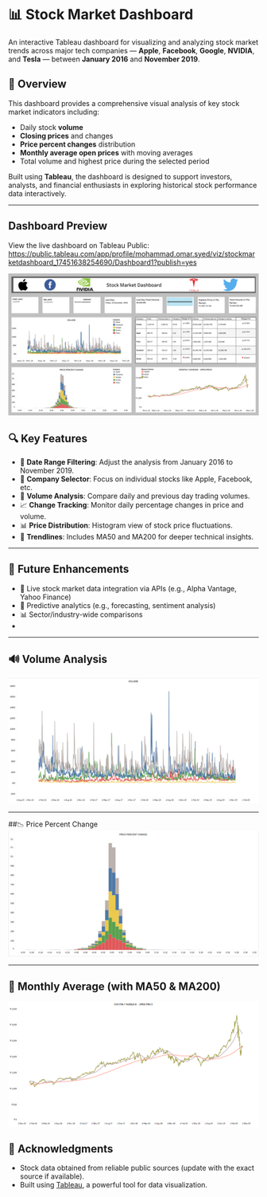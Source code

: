 # 📊 Stock Market Dashboard

An interactive Tableau dashboard for visualizing and analyzing stock market trends across major tech companies — **Apple**, **Facebook**, **Google**, **NVIDIA**, and **Tesla** — between **January 2016** and **November 2019**.

## 🧠 Overview

This dashboard provides a comprehensive visual analysis of key stock market indicators including:

- Daily stock **volume**
- **Closing prices** and changes
- **Price percent changes** distribution
- **Monthly average open prices** with moving averages
- Total volume and highest price during the selected period

Built using **Tableau**, the dashboard is designed to support investors, analysts, and financial enthusiasts in exploring historical stock performance data interactively.

---

## Dashboard Preview

View the live dashboard on Tableau Public: 
https://public.tableau.com/app/profile/mohammad.omar.syed/viz/stockmarketdashboard_17451638254690/Dashboard1?publish=yes


<img src="STOCK MARKET DASHBOARD.png"/>

## 🔍 Key Features

- 📅 **Date Range Filtering**: Adjust the analysis from January 2016 to November 2019.
- 🏢 **Company Selector**: Focus on individual stocks like Apple, Facebook, etc.
- 🔁 **Volume Analysis**: Compare daily and previous day trading volumes.
- 📈 **Change Tracking**: Monitor daily percentage changes in price and volume.
- 📊 **Price Distribution**: Histogram view of stock price fluctuations.
- 🧮 **Trendlines**: Includes MA50 and MA200 for deeper technical insights.

---

## 🚀 Future Enhancements

- 🔌 Live stock market data integration via APIs (e.g., Alpha Vantage, Yahoo Finance)
- 🧠 Predictive analytics (e.g., forecasting, sentiment analysis)
- 📊 Sector/industry-wide comparisons
- 
---

## 🔊 Volume Analysis
<img src="DASHBOARD IMAGES/Volume .png"/>

---

##📉 Price Percent Change 
<img src="DASHBOARD IMAGES/Price % Change .png"/>

---

## 📆 Monthly Average (with MA50 & MA200)
<img src="DASHBOARD IMAGES/monthly avg .png"/>

## 🙌 Acknowledgments

- Stock data obtained from reliable public sources (update with the exact source if available).
- Built using [Tableau](https://www.tableau.com/), a powerful tool for data visualization.

